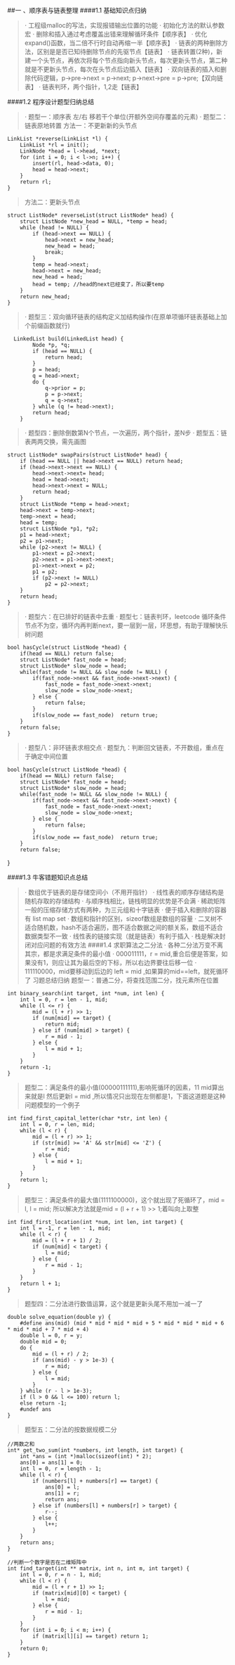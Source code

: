 ##一 、顺序表与链表整理
####1.1 基础知识点归纳
>· 工程级malloc的写法，实现报错输出位置的功能
>· 初始化方法的默认参数宏
>· 删除和插入通过考虑覆盖出错来理解循环条件【顺序表】
>· 优化expand()函数，当二倍不行时自动再缩一半【顺序表】
>· 链表的两种删除方法，区别是是否已知待删除节点的先驱节点【链表】
>· 链表转置(2种)，新建一个头节点，再依次将每个节点指向新头节点，每次更新头节点，第二种就是不更新头节点，每次在头节点后边插入【链表】
>· 双向链表的插入和删除代码逻辑，p->pre->next = p->next; p->next->pre = p->pre;【双向链表】
>· 链表判环，两个指针，1,2走【链表】

####1.2 程序设计题型归纳总结
>· 题型一：顺序表 左/右 移若干个单位(开额外空间存覆盖的元素)
>· 题型二：链表原地转置
>方法一：不更新新的头节点
```
LinkList *reverse(LinkList *l) {
	LinkList *rl = init();
	LinkNode *head = l->head, *next;
	for (int i = 0; i < l->n; i++) {
		insert(rl, head->data, 0);
		head = head->next;
	}
	return rl;
}
```
>方法二：更新头节点
```
struct ListNode* reverseList(struct ListNode* head) {
	struct ListNode *new_head = NULL, *temp = head;
    while (head != NULL) {
        if (head->next == NULL) {
            head->next = new_head;
            new_head = head;
            break;
        }
        temp = head->next;
        head->next = new_head;
        new_head = head;
        head = temp; //head的next已经变了，所以要temp
    }
    return new_head;
}
```
>· 题型三：双向循环链表的结构定义加结构操作(在原单项循环链表基础上加个前缀函数就行)
```
  LinkedList build(LinkedList head) {
	    Node *p, *q;
	    if (head == NULL) {
	        return head;
	    }
	    p = head;
	    q = head->next;
	    do {
	        q->prior = p;
	        p = p->next;
	        q = q->next;
	    } while (q != head->next);
	    return head;
	}
```
>· 题型四：删除倒数第N个节点，一次遍历，两个指针，差N步
>· 题型五：链表两两交换，需先画图

    struct ListNode* swapPairs(struct ListNode* head) {
	    if (head == NULL || head->next == NULL) return head;
	    if (head->next->next == NULL) {
	        head->next->next= head;
	        head = head->next;
	        head->next->next = NULL;
	        return head;
	    }
	    struct ListNode *temp = head->next;
	    head->next = temp->next;
	    temp->next = head;
	    head = temp;
	    struct ListNode *p1, *p2;
	    p1 = head->next;
	    p2 = p1->next;
	    while (p2->next != NULL) {
	        p1->next = p2->next;
	        p2->next = p1->next->next;
	        p1->next->next = p2;
	        p1 = p2;
	        if (p2->next != NULL)
	            p2 = p2->next;
	    }
	    return head;
	}

>· 题型六：在已排好的链表中去重
>· 题型七：链表判环，leetcode 循环条件节点不为空，循环内再判断next，要一层到一层，环思想，有助于理解快乐树问题

    bool hasCycle(struct ListNode *head) {
	    if(head == NULL) return false;
	    struct ListNode* fast_node = head;
	    struct ListNode* slow_node = head;
	    while(fast_node != NULL && slow_node != NULL) {
	        if(fast_node->next && fast_node->next->next) {
	            fast_node = fast_node->next->next;
	            slow_node = slow_node->next;
	        } else {
	            return false; 
	        }   
	        if(slow_node == fast_node)  return true;
	    }
	    return false;
	}

>· 题型八：非环链表求相交点
>· 题型九：判断回文链表，不开数组，重点在于确定中间位置

    bool hasCycle(struct ListNode *head) {
	    if(head == NULL) return false;
	    struct ListNode* fast_node = head;
	    struct ListNode* slow_node = head;
	    while(fast_node != NULL && slow_node != NULL) {
	        if(fast_node->next && fast_node->next->next) {
	            fast_node = fast_node->next->next;
	            slow_node = slow_node->next;
	        } else {
	            return false; 
	        }   
	        if(slow_node == fast_node)  return true;
	    }
	    return false;
}

####1.3 牛客错题知识点总结
>· 数组优于链表的是存储空间小（不用开指针）
>· 线性表的顺序存储结构是随机存取的存储结构
>· 与顺序栈相比，链栈明显的优势是不会满
>· 稀疏矩阵一般的压缩存储方式有两种，为三元组和十字链表
>· 便于插入和删除的容器有 list map set
>· 数组和指针的区别，sizeof数组是数组的容量
>· 二叉树不适合随机数，hash不适合遍历，图不适合数据之间的额关系，数组不适合数据类型不一致
>· 线性表的链接实现（就是链表）有利于插入
>· 栈是解决封闭对应问题的有效方法
####1.4 求职算法之二分法
>· 各种二分法万变不离其宗，都是求满足条件的最小值 
>· 000011111，r = mid,重合后便是答案，如果没有1，则应让其为最后空的下标，所以右边界要往后移一位
>· 111110000，mid要移动到后边的 left = mid ,如果算的mid==left，就死循环了
>习题总结归纳
>题型一：普通二分，将查找范围二分，找元素所在位置

    int binary_search(int target, int *num, int len) {
		int l = 0, r = len - 1, mid;
	    while (l <= r) {
	        mid = (l + r) >> 1;
	        if (num[mid] == target) {
	            return mid;
	        } else if (num[mid] > target) {
	            r = mid - 1;
	        } else {
	            l = mid + 1;
	        }
	    }
	    return -1;
	}
>题型二：满足条件的最小值(00000111111),影响死循环的因素，11 mid算出来就是l 然后更新l = mid ,所以情况只出现在左侧都是1，下面这道题是这种问题模型的一个例子

    int find_first_capital_letter(char *str, int len) {
	    int l = 0, r = len, mid;
	    while (l < r) {
	        mid = (l + r) >> 1;
	        if (str[mid] >= 'A' && str[mid] <= 'Z') {
	            r = mid;
	        } else {
	            l = mid + 1;
	        }
	    }
	    return l;
	}
>题型三：满足条件的最大值(1111100000)，这个就出现了死循环了，mid = l, l = mid; 所以解决方法就是mid = (l + r + 1) >> 1;着叫向上取整

    int find_first_location(int *num, int len, int target) {
		int l = -1, r = len - 1, mid;
	    while (l < r) {
	        mid = (l + r + 1) / 2;
	        if (num[mid] < target) {
	            l = mid;
	        } else {
	            r = mid - 1;
	        }
	    }
	    return l + 1;
	}
>题型四：二分法进行数值运算，这个就是更新头尾不用加一减一了

    double solve_equation(double y) {
	    #define ans(mid) (mid * mid * mid * mid + 5 * mid * mid * mid + 6 * mid * mid + 7 * mid + 4)
		double l = 0, r = y;
	    double mid = 0;
	    do {
	        mid = (l + r) / 2;
	        if (ans(mid) - y > 1e-3) {
	            r = mid;
	        } else {
	            l = mid;
	        }
	    } while (r - l > 1e-3);
	    if (l > 0 && l <= 100) return l;
	    else return -1;
	    #undef ans
	}
>题型五：二分法的按数据规模二分

    //两数之和
    int* get_two_sum(int *numbers, int length, int target) {
		int *ans = (int *)malloc(sizeof(int) * 2);
	    ans[0] = ans[1] = 0;
	    int l = 0, r = length - 1;
	    while (l < r) {
	        if (numbers[l] + numbers[r] == target) {
	            ans[0] = l;
	            ans[1] = r;
	            return ans;
	        } else if (numbers[l] + numbers[r] > target) {
	            r--;
	        } else {
	            l++;
	        }
	    }
	    return ans;
	}
>  

    //判断一个数字是否在二维矩阵中
    int find_target(int ** matrix, int n, int m, int target) {
		int l = 0, r = n - 1, mid;
	    while (l < r) {
	        mid = (l + r + 1) >> 1;
	        if (matrix[mid][0] < target) {
	            l = mid;
	        } else {
	            r = mid - 1;
	        }
	    }
	    for (int i = 0; i < m; i++) {
	        if (matrix[l][i] == target) return 1;
	    }
	    return 0;
	}